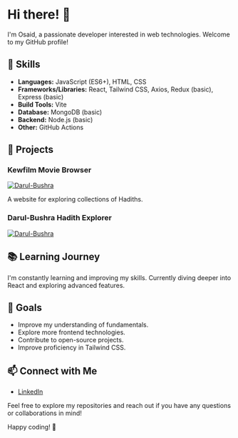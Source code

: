 # Hi there! 👋

I'm Osaid, a passionate developer interested in web technologies. Welcome to my GitHub profile!

## 🔧 Skills

- **Languages:** JavaScript (ES6+), HTML, CSS
- **Frameworks/Libraries:** React, Tailwind CSS, Axios, Redux (basic), Express (basic)
- **Build Tools:** Vite
- **Database:** MongoDB (basic)
- **Backend:** Node.js (basic)
- **Other:** GitHub Actions

## 🚀 Projects

### Kewfilm Movie Browser
[![Darul-Bushra](https://i.ibb.co/df3FL3t/kewfilm.png)](https://kewfilm.netlify.app/)

A website for exploring collections of Hadiths.

### Darul-Bushra Hadith Explorer
[![Darul-Bushra](https://i.ibb.co/mqcHDhr/darulbushra.png)](https://darulbushra.netlify.app/)

## 📚 Learning Journey

I'm constantly learning and improving my skills. Currently diving deeper into React and exploring advanced features.

## 🌱 Goals

- Improve my understanding of fundamentals.
- Explore more frontend technologies.
- Contribute to open-source projects.
- Improve proficiency in Tailwind CSS.

## 📫 Connect with Me

- [LinkedIn](https://www.linkedin.com/in/osaid-zedki-38a539246)

Feel free to explore my repositories and reach out if you have any questions or collaborations in mind!

Happy coding! 🚀
